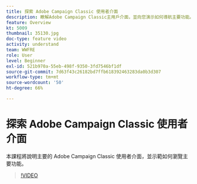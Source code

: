 ```yaml
---
title: 探索 Adobe Campaign Classic 使用者介面
description: 瞭解Adobe Campaign Classic主用戶介面，並向您演示如何導航主要功能。
feature: Overview
kt: 5009
thumbnail: 35130.jpg
doc-type: feature video
activity: understand
team: WWFRE
role: User
level: Beginner
exl-id: 521b970a-55eb-498f-9350-3fd7546bf1df
source-git-commit: 7d63f43c26182bd7ffb618392463283da0b3d307
workflow-type: tm+mt
source-wordcount: '50'
ht-degree: 66%

---
```


# 探索 Adobe Campaign Classic 使用者介面

本課程將說明主要的 Adobe Campaign Classic 使用者介面，並示範如何瀏覽主要功能。

>[!VIDEO](https://video.tv.adobe.com/v/35130?quality=12)
